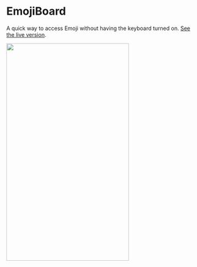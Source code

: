 EmojiBoard
==========

A quick way to access Emoji without having the keyboard turned on. [See the live version][live].

<img src="http://i.imgur.com/I7iecqP.jpg" width="320" height="568" />

[live]: http://josh-asch.net/emoji/
